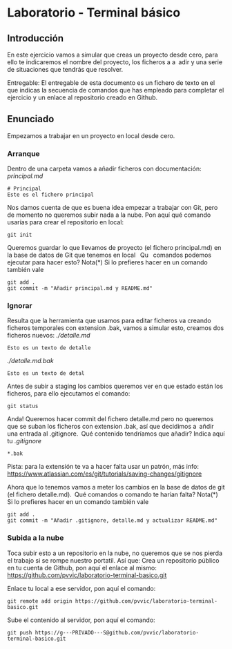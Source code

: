 # Laboratorio - Terminal básico

## Introducción
En este ejercicio vamos a simular que creas un proyecto desde cero, para ello te indicaremos el nombre
del proyecto, los ficheros a a adir y una serie de situaciones que tendrás que resolver.

Entregable: El entregable de esta documento es un fichero de texto en el que indicas la secuencia de
comandos que has empleado para completar el ejercicio y un enlace al repositorio creado en Github.

## Enunciado
Empezamos a trabajar en un proyecto en local desde cero.
### Arranque
Dentro de una carpeta vamos a añadir ficheros con documentación:
*principal.md*
```
# Principal
Este es el fichero principal
```

Nos damos cuenta de que es buena idea empezar a trabajar con Git, pero de momento no queremos
subir nada a la nube.
Pon aquí qué comando usarías para crear el repositorio en local:
```
git init
```

Queremos guardar lo que llevamos de proyecto (el fichero principal.md) en la base de datos de Git que
tenemos en local  Qu  comandos podemos ejecutar para hacer esto?
Nota(*) Si lo prefieres hacer en un comando también vale
```
git add .
git commit -m "Añadir principal.md y README.md"
```

### Ignorar
Resulta que la herramienta que usamos para editar ficheros va creando ficheros temporales con
extension .bak, vamos a simular esto, creamos dos ficheros nuevos:
*./detalle.md*
```
Esto es un texto de detalle
```

*./detalle.md.bak*
```
Esto es un texto de detal
```

Antes de subir a staging los cambios queremos ver en que estado están los ficheros, para ello
ejecutamos el comando:
```
git status
```

Anda! Queremos hacer commit del fichero detalle.md pero no queremos que se suban los ficheros con
extension .bak, así que decidimos a añdir una entrada al .gitignore. Qué contenido tendríamos que
añadir?
Indica aquí tu *.gitignore*
```
*.bak
```

Pista: para la extensión te va a hacer falta usar un patrón, más info:
https://www.atlassian.com/es/git/tutorials/saving-changes/gitignore

Ahora que lo tenemos vamos a meter los cambios en la base de datos de git (el fichero detalle.md). Qué
comandos o comando te harían falta?
Nota(*) Si lo prefieres hacer en un comando también vale
```
git add .
git commit -m "Añadir .gitignore, detalle.md y actualizar README.md"
```

### Subida a la nube
Toca subir esto a un repositorio en la nube, no queremos que se nos pierda el trabajo si se rompe nuestro
portatil.
Así que:
Crea un repositorio público en tu cuenta de Github, pon aquí el enlace al mismo:
https://github.com/pvvic/laboratorio-terminal-basico.git

Enlace tu local a ese servidor, pon aquí el comando:
```
git remote add origin https://github.com/pvvic/laboratorio-terminal-basico.git
````

Sube el contenido al servidor, pon aquí el comando:
```
git push https://g---PRIVADO---S@github.com/pvvic/laboratorio-terminal-basico.git
```
